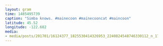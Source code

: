 ```yaml
---
layout: gram
time: 1485495739
caption: "Simba knows. #mainecoon #mainecooncat #maincoon"
latitude: 45.52
longitude: -122.682
media:
- media/posts/201701/16124377_1825530414326953_2240824548746330112_n_17859180997126752.jpg
---
```

